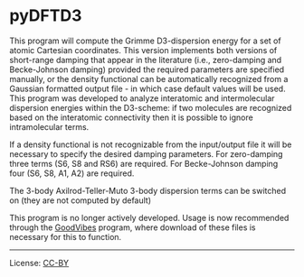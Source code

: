 pyDFTD3
======

This program will compute the Grimme D3-dispersion energy for a set of atomic Cartesian coordinates. This version implements both versions of short-range damping that appear in the literature (i.e., zero-damping and Becke-Johnson damping) provided the required parameters are specified manually, or the density functional can be automatically recognized from a Gaussian formatted output file - in which case default values will be used. This program was developed to analyze interatomic and intermolecular dispersion energies within the D3-scheme: if two molecules are recognized based on the interatomic connectivity then it is possible to ignore intramolecular terms.

If a density functional is not recognizable from the input/output file it will be necessary to specify the desired damping parameters. For zero-damping three terms (S6, S8 and RS6) are required. For Becke-Johnson damping four (S6, S8, A1, A2) are required.

The 3-body Axilrod-Teller-Muto 3-body dispersion terms can be switched on (they are not computed by default)

This program is no longer actively developed. Usage is now recommended through the [GoodVibes](https://github.com/bobbypaton/GoodVibes) program, where download of these files is necessary for this to function.

---
License: [CC-BY](https://creativecommons.org/licenses/by/3.0/)
